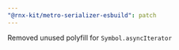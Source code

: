 ```yaml
---
"@rnx-kit/metro-serializer-esbuild": patch
---
```


Removed unused polyfill for `Symbol.asyncIterator`
